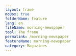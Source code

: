 ```yaml
---
layout: frame
noBox: true
folderName: feature
lang: en
fileName: morning-newspaper
tool: The frame
permalink: /morning-newspaper
featureName: morning-newspaper
category: Magazines
---
```

